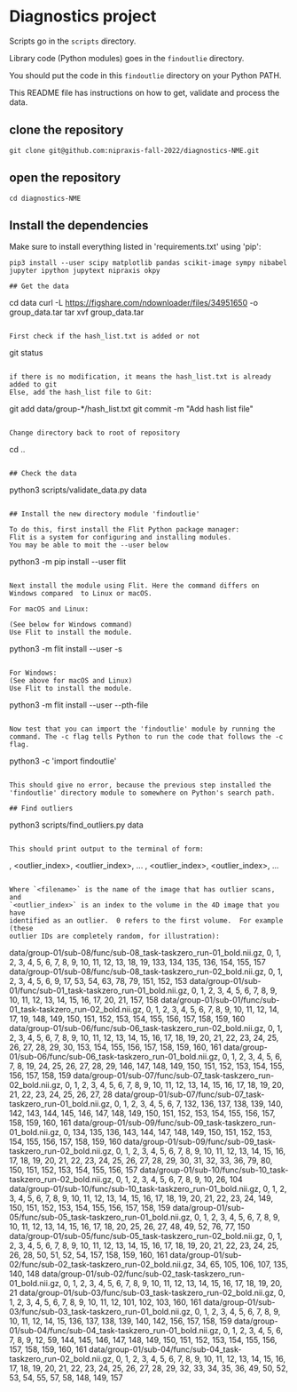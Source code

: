 # Diagnostics project

Scripts go in the `scripts` directory.

Library code (Python modules) goes in the `findoutlie` directory.

You should put the code in this `findoutlie` directory on your Python PATH.

This README file has instructions on how to get, validate and process the data.

## clone the repository

```
git clone git@github.com:nipraxis-fall-2022/diagnostics-NME.git
```

## open the repository

```
cd diagnostics-NME
```

## Install the dependencies

Make sure to install everything listed in 'requirements.txt' using 'pip':
```
pip3 install --user scipy matplotlib pandas scikit-image sympy nibabel jupyter ipython jupytext nipraxis okpy

## Get the data

```
cd data
curl -L https://figshare.com/ndownloader/files/34951650 -o group_data.tar
tar xvf group_data.tar
```

First check if the hash_list.txt is added or not
```
git status
```

if there is no modification, it means the hash_list.txt is already added to git
Else, add the hash_list file to Git:

```
git add data/group-*/hash_list.txt
git commit -m "Add hash list file"
```

Change directory back to root of repository

```
cd ..
```

## Check the data

```
python3 scripts/validate_data.py data
```

## Install the new directory module 'findoutlie'

To do this, first install the Flit Python package manager:
Flit is a system for configuring and installing modules.
You may be able to moit the --user below
```
python3 -m pip install --user flit
```

Next install the module using Flit. Here the command differs on Windows compared  to Linux or macOS.

For macOS and Linux:

(See below for Windows command)
Use Flit to install the module.

```
python3 -m flit install --user -s
```

For Windows:
(See above for macOS and Linux)
Use Flit to install the module.

```
python3 -m flit install --user --pth-file
```

Now test that you can import the 'findoutlie' module by running the command. The -c flag tells Python to run the code that follows the -c flag.

```
python3 -c 'import findoutlie'
```

This should give no error, because the previous step installed the 'findoutlie' directory module to somewhere on Python's search path. 

## Find outliers

```
python3 scripts/find_outliers.py data
```

This should print output to the terminal of form:

```
<filename>, <outlier_index>, <outlier_index>, ...
<filename>, <outlier_index>, <outlier_index>, ...
```

Where `<filename>` is the name of the image that has outlier scans, and
`<outlier_index>` is an index to the volume in the 4D image that you have
identified as an outlier.  0 refers to the first volume.  For example (these
outlier IDs are completely random, for illustration):

```
data/group-01/sub-08/func/sub-08_task-taskzero_run-01_bold.nii.gz, 0, 1, 2, 3, 4, 5, 6, 7, 8, 9, 10, 11, 12, 13, 18, 19, 133, 134, 135, 136, 154, 155, 157
data/group-01/sub-08/func/sub-08_task-taskzero_run-02_bold.nii.gz, 0, 1, 2, 3, 4, 5, 6, 9, 17, 53, 54, 63, 78, 79, 151, 152, 153
data/group-01/sub-01/func/sub-01_task-taskzero_run-01_bold.nii.gz, 0, 1, 2, 3, 4, 5, 6, 7, 8, 9, 10, 11, 12, 13, 14, 15, 16, 17, 20, 21, 157, 158
data/group-01/sub-01/func/sub-01_task-taskzero_run-02_bold.nii.gz, 0, 1, 2, 3, 4, 5, 6, 7, 8, 9, 10, 11, 12, 14, 17, 19, 148, 149, 150, 151, 152, 153, 154, 155, 156, 157, 158, 159, 160
data/group-01/sub-06/func/sub-06_task-taskzero_run-02_bold.nii.gz, 0, 1, 2, 3, 4, 5, 6, 7, 8, 9, 10, 11, 12, 13, 14, 15, 16, 17, 18, 19, 20, 21, 22, 23, 24, 25, 26, 27, 28, 29, 30, 153, 154, 155, 156, 157, 158, 159, 160, 161
data/group-01/sub-06/func/sub-06_task-taskzero_run-01_bold.nii.gz, 0, 1, 2, 3, 4, 5, 6, 7, 8, 19, 24, 25, 26, 27, 28, 29, 146, 147, 148, 149, 150, 151, 152, 153, 154, 155, 156, 157, 158, 159
data/group-01/sub-07/func/sub-07_task-taskzero_run-02_bold.nii.gz, 0, 1, 2, 3, 4, 5, 6, 7, 8, 9, 10, 11, 12, 13, 14, 15, 16, 17, 18, 19, 20, 21, 22, 23, 24, 25, 26, 27, 28
data/group-01/sub-07/func/sub-07_task-taskzero_run-01_bold.nii.gz, 0, 1, 2, 3, 4, 5, 6, 7, 132, 136, 137, 138, 139, 140, 142, 143, 144, 145, 146, 147, 148, 149, 150, 151, 152, 153, 154, 155, 156, 157, 158, 159, 160, 161
data/group-01/sub-09/func/sub-09_task-taskzero_run-01_bold.nii.gz, 0, 134, 135, 136, 143, 144, 147, 148, 149, 150, 151, 152, 153, 154, 155, 156, 157, 158, 159, 160
data/group-01/sub-09/func/sub-09_task-taskzero_run-02_bold.nii.gz, 0, 1, 2, 3, 4, 5, 6, 7, 8, 9, 10, 11, 12, 13, 14, 15, 16, 17, 18, 19, 20, 21, 22, 23, 24, 25, 26, 27, 28, 29, 30, 31, 32, 33, 36, 79, 80, 150, 151, 152, 153, 154, 155, 156, 157
data/group-01/sub-10/func/sub-10_task-taskzero_run-02_bold.nii.gz, 0, 1, 2, 3, 4, 5, 6, 7, 8, 9, 10, 26, 104
data/group-01/sub-10/func/sub-10_task-taskzero_run-01_bold.nii.gz, 0, 1, 2, 3, 4, 5, 6, 7, 8, 9, 10, 11, 12, 13, 14, 15, 16, 17, 18, 19, 20, 21, 22, 23, 24, 149, 150, 151, 152, 153, 154, 155, 156, 157, 158, 159
data/group-01/sub-05/func/sub-05_task-taskzero_run-01_bold.nii.gz, 0, 1, 2, 3, 4, 5, 6, 7, 8, 9, 10, 11, 12, 13, 14, 15, 16, 17, 18, 20, 25, 26, 27, 48, 49, 52, 76, 77, 150
data/group-01/sub-05/func/sub-05_task-taskzero_run-02_bold.nii.gz, 0, 1, 2, 3, 4, 5, 6, 7, 8, 9, 10, 11, 12, 13, 14, 15, 16, 17, 18, 19, 20, 21, 22, 23, 24, 25, 26, 28, 50, 51, 52, 54, 157, 158, 159, 160, 161
data/group-01/sub-02/func/sub-02_task-taskzero_run-02_bold.nii.gz, 34, 65, 105, 106, 107, 135, 140, 148
data/group-01/sub-02/func/sub-02_task-taskzero_run-01_bold.nii.gz, 0, 1, 2, 3, 4, 5, 6, 7, 8, 9, 10, 11, 12, 13, 14, 15, 16, 17, 18, 19, 20, 21
data/group-01/sub-03/func/sub-03_task-taskzero_run-02_bold.nii.gz, 0, 1, 2, 3, 4, 5, 6, 7, 8, 9, 10, 11, 12, 101, 102, 103, 160, 161
data/group-01/sub-03/func/sub-03_task-taskzero_run-01_bold.nii.gz, 0, 1, 2, 3, 4, 5, 6, 7, 8, 9, 10, 11, 12, 14, 15, 136, 137, 138, 139, 140, 142, 156, 157, 158, 159
data/group-01/sub-04/func/sub-04_task-taskzero_run-01_bold.nii.gz, 0, 1, 2, 3, 4, 5, 6, 7, 8, 9, 12, 59, 144, 145, 146, 147, 148, 149, 150, 151, 152, 153, 154, 155, 156, 157, 158, 159, 160, 161
data/group-01/sub-04/func/sub-04_task-taskzero_run-02_bold.nii.gz, 0, 1, 2, 3, 4, 5, 6, 7, 8, 9, 10, 11, 12, 13, 14, 15, 16, 17, 18, 19, 20, 21, 22, 23, 24, 25, 26, 27, 28, 29, 32, 33, 34, 35, 36, 49, 50, 52, 53, 54, 55, 57, 58, 148, 149, 157
```
